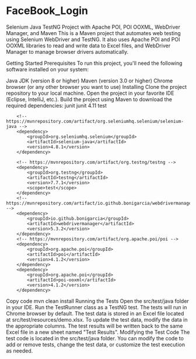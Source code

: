 # FaceBook_Login

Selenium Java TestNG Project with Apache POI, POI OOXML, WebDriver Manager, and Maven
This is a Maven project that automates web testing using Selenium WebDriver and TestNG. It also uses Apache POI and POI OOXML libraries to read and write data to Excel files, and WebDriver Manager to manage browser drivers automatically.

Getting Started
Prerequisites
To run this project, you'll need the following software installed on your system:

Java JDK (version 8 or higher)
Maven (version 3.0 or higher)
Chrome browser (or any other browser you want to use)
Installing
Clone the project repository to your local machine.
Open the project in your favorite IDE (Eclipse, IntelliJ, etc.).
Build the project using Maven to download the required dependencies: 
<dependency>
			<groupId>junit</groupId>
			<artifactId>junit</artifactId>
			<version>4.11</version>
			<scope>test</scope>
		</dependency>

		<!-- https://mvnrepository.com/artifact/org.seleniumhq.selenium/selenium-java -->
		<dependency>
			<groupId>org.seleniumhq.selenium</groupId>
			<artifactId>selenium-java</artifactId>
			<version>4.8.1</version>
		</dependency>

		<!-- https://mvnrepository.com/artifact/org.testng/testng -->
		<dependency>
			<groupId>org.testng</groupId>
			<artifactId>testng</artifactId>
			<version>7.7.1</version>
			<scope>test</scope>
		</dependency>
		<!-- https://mvnrepository.com/artifact/io.github.bonigarcia/webdrivermanager -->
		<dependency>
			<groupId>io.github.bonigarcia</groupId>
			<artifactId>webdrivermanager</artifactId>
			<version>5.3.2</version>
		</dependency>
		<!-- https://mvnrepository.com/artifact/org.apache.poi/poi -->
		<dependency>
			<groupId>org.apache.poi</groupId>
			<artifactId>poi</artifactId>
			<version>4.1.2</version>
		</dependency>
		<dependency>
			<groupId>org.apache.poi</groupId>
			<artifactId>poi-ooxml</artifactId>
			<version>4.1.2</version>
		</dependency>
Copy code
mvn clean install
Running the Tests
Open the src/test/java folder in your IDE.
Run the TestRunner class as a TestNG test.
The tests will run in Chrome browser by default.
The test data is stored in an Excel file located at src/test/resources/demo.xlsx. To update the test data, modify the data in the appropriate columns.
The test results will be written back to the same Excel file in a new sheet named "Test Results".
Modifying the Test Code
The test code is located in the src/test/java folder. You can modify the code to add or remove tests, change the test data, or customize the test execution as needed.
